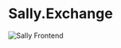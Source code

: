 # Sally.Exchange

![Sally Frontend](https://github.com/adriaanbalt/sally/blob/master/sally-frontend.jpg?raw=true)
